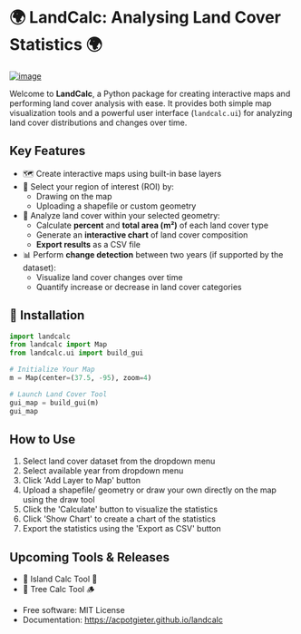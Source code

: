 # 🌍 LandCalc: Analysing Land Cover Statistics 🌍


[![image](https://img.shields.io/pypi/v/landcalc.svg)](https://pypi.python.org/pypi/landcalc)


Welcome to **LandCalc**, a Python package for creating interactive maps and performing land cover analysis with ease. It provides both simple map visualization tools and a powerful user interface (`landcalc.ui`) for analyzing land cover distributions and changes over time.

## Key Features
- 🗺️ Create interactive maps using built-in base layers
- 📐 Select your region of interest (ROI) by:
  - Drawing on the map
  - Uploading a shapefile or custom geometry
- 🌱 Analyze land cover within your selected geometry:
  - Calculate **percent** and **total area (m²)** of each land cover type
  - Generate an **interactive chart** of land cover composition
  - **Export results** as a CSV file
- 📊 Perform **change detection** between two years (if supported by the dataset):
  - Visualize land cover changes over time
  - Quantify increase or decrease in land cover categories

## 🧰 Installation
```python
import landcalc
from landcalc import Map
from landcalc.ui import build_gui

# Initialize Your Map
m = Map(center=(37.5, -95), zoom=4)

# Launch Land Cover Tool
gui_map = build_gui(m)
gui_map
```

## How to Use
1. Select land cover dataset from the dropdown menu
2. Select available year from dropdown menu
3. Click 'Add Layer to Map' button
4. Upload a shapefile/ geometry or draw your own directly on the map using the draw tool
5. Click the 'Calculate' button to visualize the statistics
6. Click 'Show Chart' to create a chart of the statistics
7. Export the statistics using the 'Export as CSV' button

## Upcoming Tools & Releases
* 🌴 Island Calc Tool 🌊
* 🌳 Tree Calc Tool 🪵

-   Free software: MIT License
-   Documentation: <https://acpotgieter.github.io/landcalc>

